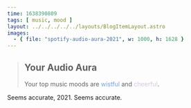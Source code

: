 ```yaml
---
time: 1638390809
tags: [ music, mood ]
layout: ../../../../../layouts/BlogItemLayout.astro
images:
  - { file: "spotify-audio-aura-2021", w: 1000, h: 1628 }
---
```


> ## Your Audio Aura
>
> <p>Your top music moods are <span style="color: #75a2e7;">wistful</span> and <span style="color: #D4C6EB;">cheerful</span>.</p>

Seems accurate, 2021. Seems accurate.
